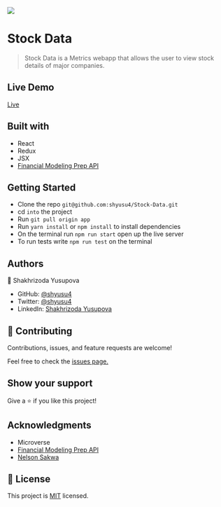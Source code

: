 ![](https://img.shields.io/badge/Microverse-blueviolet)

# Stock Data

> Stock Data is a Metrics webapp that allows the user to view stock details of major companies.

## Live Demo

[Live]()

## Built with

- React
- Redux
- JSX
- [Financial Modeling Prep API](https://site.financialmodelingprep.com/developer/docs/)

## Getting Started

- Clone the repo `git@github.com:shyusu4/Stock-Data.git`
- cd `into` the project
- Run `git pull origin app`
- Run `yarn install` or `npm install` to install dependencies
- On the terminal run `npm run start` open up the live server
- To run tests write `npm run test` on the terminal

## Authors

👤 Shakhrizoda Yusupova

- GitHub: [@shyusu4](https://github.com/shyusu4)
- Twitter: [@shyusu4](https://twitter.com/shyusu4)
- LinkedIn: [Shakhrizoda Yusupova](https://www.linkedin.com/in/shyusu4/)

## 🤝 Contributing

Contributions, issues, and feature requests are welcome!

Feel free to check the [issues page.](https://github.com/shyusu4/Stock-Data/issues)

## Show your support

Give a ⭐️ if you like this project!

## Acknowledgments

- Microverse
- [Financial Modeling Prep API](https://site.financialmodelingprep.com/developer/docs/)
- [Nelson Sakwa](https://www.behance.net/sakwadesignstudio)

## 📝 License

This project is [MIT]() licensed.